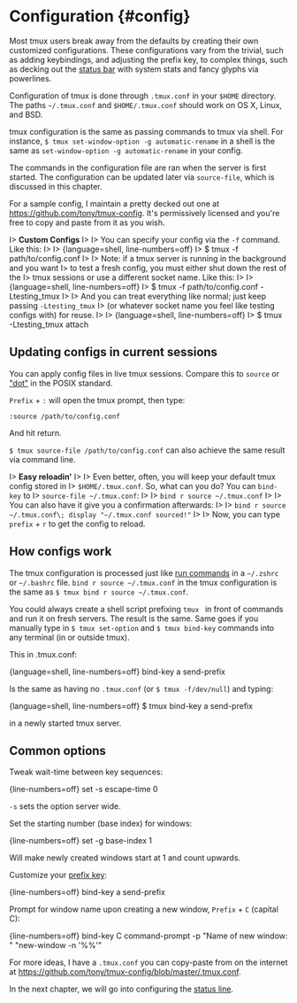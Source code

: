 # Configuration {#config}

Most tmux users break away from the defaults by creating their own customized
configurations. These configurations vary from the trivial, such as adding
keybindings, and adjusting the prefix key, to complex things, such as decking
out the [status bar](#status-bar) with system stats and fancy glyphs via
powerlines.

Configuration of tmux is done through `.tmux.conf` in your `$HOME` directory. 
The paths `~/.tmux.conf` and `$HOME/.tmux.conf` should work on OS X, Linux, and
BSD.

tmux configuration is the same as passing commands to tmux via shell. For
instance, `$ tmux set-window-option -g automatic-rename` in a shell is the
same as `set-window-option -g automatic-rename` in your config.

The commands in the configuration file are ran when the server is first started.
The configuration can be updated later via `source-file`, which is discussed in
this chapter.

For a sample config, I maintain a pretty decked out one at
<https://github.com/tony/tmux-config>. It's permissively licensed and you're
free to copy and paste from it as you wish.

I> **Custom Configs**
I>
I> You can specify your config via the `-f` command. Like this:
I> 
I> {language=shell, line-numbers=off}
I>     $ tmux -f path/to/config.conf
I>
I> Note: if a tmux server is running in the background and you want 
I> to test a fresh config, you must either shut down the rest of the
I> tmux sessions or use a different socket name. Like this:
I> 
I> {language=shell, line-numbers=off}
I>     $ tmux -f path/to/config.conf -Ltesting_tmux
I>
I> And you can treat everything like normal; just keep passing `-Ltesting_tmux`
I> (or whatever socket name you feel like testing configs with) for reuse.
I>
I> {language=shell, line-numbers=off}
I>     $ tmux -Ltesting_tmux attach

## Updating configs in current sessions

You can apply config files in live tmux sessions. Compare this to `source` or
["dot"](http://pubs.opengroup.org/onlinepubs/9699919799/utilities/V3_chap02.html#dot)
in the POSIX standard.

`Prefix` + `:` will open the tmux prompt, then type:

`:source /path/to/config.conf`

And hit return.

`$ tmux source-file /path/to/config.conf` can also achieve the same result via
command line.

I> **Easy reloadin'**
I>
I> Even better, often, you will keep your default tmux config stored in
I> `$HOME/.tmux.conf`. So, what can you do? You can `bind-key` to
I> `source-file ~/.tmux.conf`:
I>
I> `bind r source ~/.tmux.conf`
I> 
I> You can also have it give you a confirmation afterwards:
I> 
I> `bind r source ~/.tmux.conf\; display "~/.tmux.conf sourced!"`
I>
I> Now, you can type `prefix` + `r` to get the config to reload.

## How configs work

The tmux configuration is processed just like [run commands](https://en.wikipedia.org/wiki/Run_commands)
in a `~/.zshrc` or `~/.bashrc` file. `bind r source ~/.tmux.conf` in the tmux
configuration is the same as `$ tmux bind r source ~/.tmux.conf`.

You could always create a shell script prefixing `tmux ` in front of commands
and run it on fresh servers. The result is the same. Same goes if you manually
type in `$ tmux set-option` and `$ tmux bind-key` commands into any terminal (in
or outside tmux).

This in .tmux.conf:

{language=shell, line-numbers=off}
    bind-key a send-prefix

Is the same as having no `.tmux.conf` (or `$ tmux -f/dev/null`) and typing:

{language=shell, line-numbers=off}
    $ tmux bind-key a send-prefix

in a newly started tmux server.

## Common options

Tweak wait-time between key sequences:

{line-numbers=off}
    set -s escape-time 0

`-s` sets the option server wide.

Set the starting number (base index) for windows:

{line-numbers=off}
    set -g base-index 1

Will make newly created windows start at 1 and count upwards.

Customize your [prefix key](#prefix-key):

{line-numbers=off}
    bind-key a send-prefix

Prompt for window name upon creating a new window, `Prefix` + `C` (capital C):

{line-numbers=off}
    bind-key C command-prompt -p "Name of new window: " "new-window -n '%%'"

For more ideas, I have a `.tmux.conf` you can copy-paste from on the internet at
<https://github.com/tony/tmux-config/blob/master/.tmux.conf>.

In the next chapter, we will go into configuring the [status line](#status-bar).
